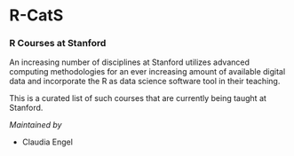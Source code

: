 # R-CatS
### R Courses at Stanford
An increasing number of disciplines at Stanford utilizes advanced computing methodologies for an ever increasing amount of available digital data and incorporate the R as data science software tool in their teaching.

This is a curated list of such courses that are currently being taught at Stanford.

_Maintained by_
* Claudia Engel
